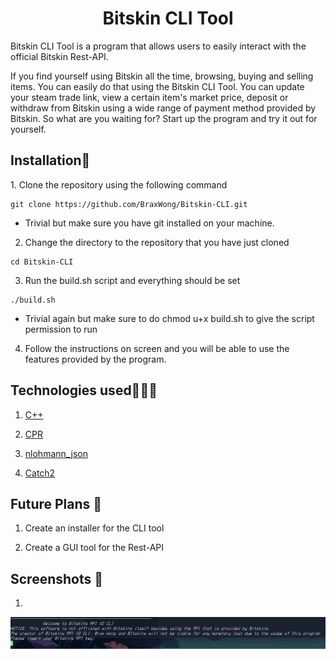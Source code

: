 <h1 style = "text-align: center"> Bitskin CLI Tool </h1>

<p> Bitskin CLI Tool is a program that allows users to easily interact with the official Bitskin Rest-API.</p>
<p>If you find yourself using Bitskin all the time, browsing, buying and selling items. You can easily do that using the Bitskin CLI Tool. You can update your steam trade link, view a certain item's market price, deposit or withdraw from Bitskin using a wide range of payment method provided by Bitskin. So what are you waiting for? Start up the program and try it out for yourself.</p>


<h2> Installation💾 </h2>
1. Clone the repository using the following command

```
git clone https://github.com/BraxWong/Bitskin-CLI.git
```
- Trivial but make sure you have git installed on your machine.

2. Change the directory to the repository that you have just cloned
```
cd Bitskin-CLI
```

3. Run the build.sh script and everything should be set
```
./build.sh
```
- Trivial again but make sure to do chmod u+x build.sh to give the script permission to run

4. Follow the instructions on screen and you will be able to use the features provided by the program.

<h2> Technologies used🧑🏻‍💻 </h2>

1. [C++](https://cplusplus.com/) 

2. [CPR](https://github.com/libcpr/cpr)

3. [nlohmann_json](https://github.com/nlohmann/json)

4. [Catch2](https://github.com/catchorg/Catch2)

<h2>Future Plans 📝</h2>

1. Create an installer for the CLI tool

2. Create a GUI tool for the Rest-API


<h2>Screenshots 📸</h2>

1. 
![MainMenu](/Resources/Starting_Screen.png)
